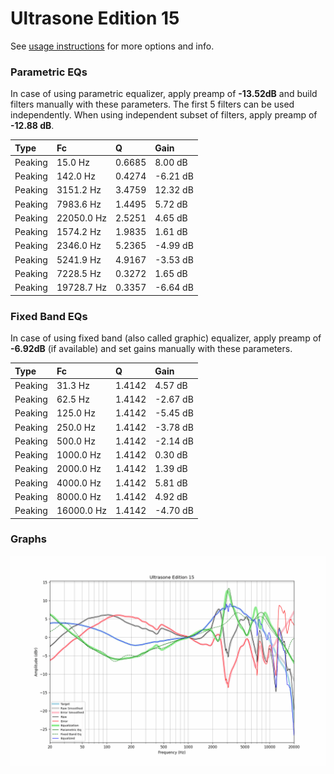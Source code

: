 # Ultrasone Edition 15
See [usage instructions](https://github.com/jaakkopasanen/AutoEq#usage) for more options and info.

### Parametric EQs
In case of using parametric equalizer, apply preamp of **-13.52dB** and build filters manually
with these parameters. The first 5 filters can be used independently.
When using independent subset of filters, apply preamp of **-12.88 dB**.

| Type    | Fc         |      Q | Gain     |
|:--------|:-----------|:-------|:---------|
| Peaking | 15.0 Hz    | 0.6685 | 8.00 dB  |
| Peaking | 142.0 Hz   | 0.4274 | -6.21 dB |
| Peaking | 3151.2 Hz  | 3.4759 | 12.32 dB |
| Peaking | 7983.6 Hz  | 1.4495 | 5.72 dB  |
| Peaking | 22050.0 Hz | 2.5251 | 4.65 dB  |
| Peaking | 1574.2 Hz  | 1.9835 | 1.61 dB  |
| Peaking | 2346.0 Hz  | 5.2365 | -4.99 dB |
| Peaking | 5241.9 Hz  | 4.9167 | -3.53 dB |
| Peaking | 7228.5 Hz  | 0.3272 | 1.65 dB  |
| Peaking | 19728.7 Hz | 0.3357 | -6.64 dB |

### Fixed Band EQs
In case of using fixed band (also called graphic) equalizer, apply preamp of **-6.92dB**
(if available) and set gains manually with these parameters.

| Type    | Fc         |      Q | Gain     |
|:--------|:-----------|:-------|:---------|
| Peaking | 31.3 Hz    | 1.4142 | 4.57 dB  |
| Peaking | 62.5 Hz    | 1.4142 | -2.67 dB |
| Peaking | 125.0 Hz   | 1.4142 | -5.45 dB |
| Peaking | 250.0 Hz   | 1.4142 | -3.78 dB |
| Peaking | 500.0 Hz   | 1.4142 | -2.14 dB |
| Peaking | 1000.0 Hz  | 1.4142 | 0.30 dB  |
| Peaking | 2000.0 Hz  | 1.4142 | 1.39 dB  |
| Peaking | 4000.0 Hz  | 1.4142 | 5.81 dB  |
| Peaking | 8000.0 Hz  | 1.4142 | 4.92 dB  |
| Peaking | 16000.0 Hz | 1.4142 | -4.70 dB |

### Graphs
![](./Ultrasone%20Edition%2015.png)